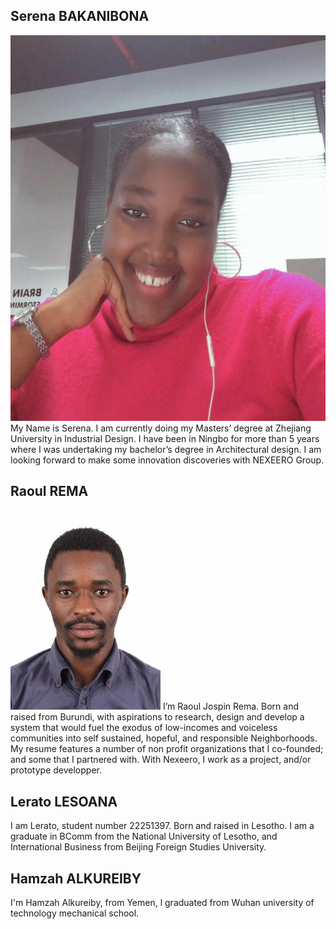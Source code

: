 ## Serena BAKANIBONA
![](../../IMAGE/WeChat%20Image_20221101225129.jpg)  My Name is Serena. I am currently doing my Masters’ degree at Zhejiang University in Industrial Design. I have been in Ningbo for more than 5 years where I was undertaking my bachelor’s degree in Architectural design. I am looking forward to make some innovation discoveries with NEXEERO Group.


## Raoul REMA
![](../../IMAGE/Rema%20Raoul%20Jospin%20Passport%20Picture.jpg) I’m Raoul Jospin Rema. Born and raised from Burundi, with aspirations to research, design and develop a system that would fuel the exodus of low-incomes and voiceless communities into self sustained, hopeful, and responsible Neighborhoods. My resume features a number of non profit organizations that I co-founded; and some that I partnered with. 
With Nexeero, I work as a project, and/or prototype developper. 


## Lerato LESOANA 
I am Lerato, student number 22251397. Born and raised in Lesotho. I am a graduate in BComm from the National University of Lesotho, and International Business from Beijing Foreign Studies University.


## Hamzah ALKUREIBY
I'm Hamzah Alkureiby, from Yemen, l graduated from Wuhan university of technology mechanical school.
